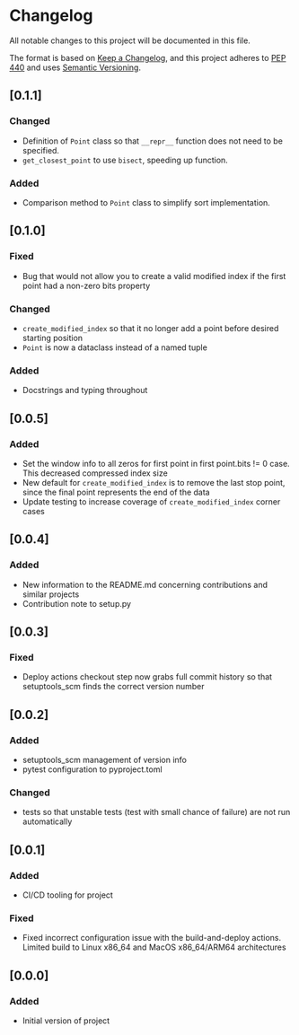 # Changelog

All notable changes to this project will be documented in this file.

The format is based on [Keep a Changelog](https://keepachangelog.com/en/1.0.0/),
and this project adheres to [PEP 440](https://www.python.org/dev/peps/pep-0440/)
and uses [Semantic Versioning](https://semver.org/spec/v2.0.0.html).

## [0.1.1]
### Changed
* Definition of `Point` class so that `__repr__` function does not need to be specified.
* `get_closest_point` to use `bisect`, speeding up function.

### Added
* Comparison method to `Point` class to simplify sort implementation.

## [0.1.0]
### Fixed
* Bug that would not allow you to create a valid modified index if the first point had a non-zero bits property

### Changed
* `create_modified_index` so that it no longer add a point before desired starting position
* `Point` is now a dataclass instead of a named tuple

### Added
* Docstrings and typing throughout

## [0.0.5]

### Added
* Set the window info to all zeros for first point in first point.bits != 0 case. This decreased compressed index size
* New default for `create_modified_index` is to remove the last stop point, since the final point represents the end of the data
* Update testing to increase coverage of `create_modified_index` corner cases

## [0.0.4]

### Added
* New information to the README.md concerning contributions and similar projects
* Contribution note to setup.py

## [0.0.3]
### Fixed
* Deploy actions checkout step now grabs full commit history so that setuptools_scm finds the correct version number

## [0.0.2]

### Added
* setuptools_scm management of version info
* pytest configuration to pyproject.toml

### Changed
* tests so that unstable tests (test with small chance of failure) are not run automatically

## [0.0.1]

### Added
* CI/CD tooling for project

### Fixed
* Fixed incorrect configuration issue with the build-and-deploy actions. Limited build to Linux x86_64 and MacOS x86_64/ARM64 architectures

## [0.0.0]

### Added
* Initial version of project
